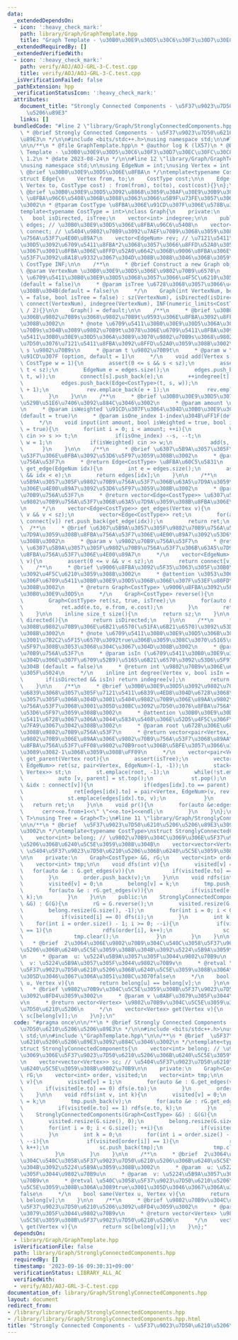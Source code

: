 ```yaml
---
data:
  _extendedDependsOn:
  - icon: ':heavy_check_mark:'
    path: library/Graph/GraphTemplate.hpp
    title: "Graph Template - \u30B0\u30E9\u30D5\u30C6\u30F3\u30D7\u30EC\u30FC\u30C8"
  _extendedRequiredBy: []
  _extendedVerifiedWith:
  - icon: ':heavy_check_mark:'
    path: verify/AOJ/AOJ-GRL-3-C.test.cpp
    title: verify/AOJ/AOJ-GRL-3-C.test.cpp
  _isVerificationFailed: false
  _pathExtension: hpp
  _verificationStatusIcon: ':heavy_check_mark:'
  attributes:
    document_title: "Strongly Connected Components - \u5F37\u9023\u7D50\u6210\u5206\
      \u5206\u89E3"
    links: []
  bundledCode: "#line 2 \"library/Graph/StronglyConnectedComponents.hpp\"\n\n/**\n\
    \ * @brief Strongly Connected Components - \u5F37\u9023\u7D50\u6210\u5206\u5206\
    \u89E3\n */\n\n#include <bits/stdc++.h>\nusing namespace std;\n\n#line 2 \"library/Graph/GraphTemplate.hpp\"\
    \n\n/**\n * @file GraphTemplate.hpp\n * @author log K (lX57)\n * @brief Graph\
    \ Template - \u30B0\u30E9\u30D5\u30C6\u30F3\u30D7\u30EC\u30FC\u30C8\n * @version\
    \ 1.2\n * @date 2023-08-24\n */\n\n#line 12 \"library/Graph/GraphTemplate.hpp\"\
    \nusing namespace std;\n\nusing EdgeNum = int;\nusing Vertex = int;\n\n/**\n *\
    \ @brief \u30B0\u30E9\u30D5\u306E\u8FBA\n */\ntemplate<typename CostType = int>\n\
    struct Edge{\n    Vertex from, to;\n    CostType cost;\n\n    Edge(Vertex from,\
    \ Vertex to, CostType cost) : from(from), to(to), cost(cost){}\n};\n\n/**\n *\
    \ @brief \u30B0\u30E9\u30D5\u3092\u8868\u3059\u30AF\u30E9\u30B9\u3002\n * @note\
    \ \u8FBA\u96C6\u5408\u306B\u3088\u3063\u3066\u5B9F\u73FE\u3057\u3066\u3044\u308B\
    \u3002\n * @tparam CostType \u8FBA\u306E\u91CD\u307F\u306E\u578B\u3002\n */\n\
    template<typename CostType = int>\nclass Graph{\n    private:\n    int sz;\n \
    \   bool isDirected, isTree;\n    vector<int> indegree;\n\n    public:\n    vector<Edge<CostType>>\
    \ edges; // \u30B0\u30E9\u30D5\u306E\u8FBA\u96C6\u5408\n    vector<vector<EdgeNum>>\
    \ connect; // \u5404\u9802\u70B9\u3092\u7AEF\u70B9\u3068\u3059\u308B\u8FBA\u306E\
    \u756A\u53F7\u4E00\u89A7\n    vector<EdgeNum> rev; // \u7121\u5411\u30B0\u30E9\
    \u30D5\u3092\u6709\u5411\u8FBA*2\u3068\u3057\u3066\u8FFD\u52A0\u3059\u308B\u306E\
    \u3067\u3001\u8FBA\u306E\u8FFD\u52A0\u6642\u306B\u9006\u8FBA\u306E\u8FBA\u756A\
    \u53F7\u3092\u8A18\u9332\u3067\u304D\u308B\u3088\u3046\u306B\u3059\u308B\n   \
    \ CostType INF;\n\n    /**\n     * @brief Construct a new Graph object\n     *\
    \ @param VertexNum \u30B0\u30E9\u30D5\u306E\u9802\u70B9\u6570\n     * @param isDirected\
    \ \u6709\u5411\u30B0\u30E9\u30D5\u3068\u3057\u3066\u4F5C\u6210\u3059\u308B\u304B\
    (default = false)\n     * @param isTree \u6728\u3068\u3057\u3066\u4F5C\u6210\u3059\
    \u308B\u304B(default = false)\n     */\n    Graph(int VertexNum, bool isDirected\
    \ = false, bool isTree = false) : sz(VertexNum), isDirected(isDirected), isTree(isTree),\
    \ connect(VertexNum), indegree(VertexNum), INF(numeric_limits<CostType>::max()\
    \ / 2){}\n\n    Graph() = default;\n\n    /**\n     * @brief \u30B0\u30E9\u30D5\
    \u306B\u9802\u70B9s\u3068\u9802\u70B9t\u9593\u306E\u8FBA\u3092\u8FFD\u52A0\u3059\
    \u308B\u3002\n     * @note \u6709\u5411\u30B0\u30E9\u30D5\u306A\u3089\u3070\u9802\
    \u70B9s\u304B\u3089\u9802\u70B9t\u3078\u306E\u6709\u5411\u8FBA\u3092\u3001\u7121\
    \u5411\u30B0\u30E9\u30D5\u306A\u3089\u3070\u9802\u70B9s\u3068\u9802\u70B9t\u3092\
    \u7D50\u3076\u7121\u5411\u8FBA\u3092\u8FFD\u52A0\u3059\u308B\u3002\n     * @param\
    \ s \u9802\u70B9s\n     * @param t \u9802\u70B9t\n     * @param w \u8FBA\u306E\
    \u91CD\u307F (option, default = 1)\n     */\n    void add(Vertex s, Vertex t,\
    \ CostType w = 1){\n        assert(0 <= s && s < sz);\n        assert(0 <= t &&\
    \ t < sz);\n        EdgeNum e = edges.size();\n        edges.push_back(Edge<CostType>(s,\
    \ t, w));\n        connect[s].push_back(e);\n        ++indegree[t];\n        if(!isDirected){\n\
    \            edges.push_back(Edge<CostType>(t, s, w));\n            connect[t].push_back(e\
    \ + 1);\n            rev.emplace_back(e + 1);\n            rev.emplace_back(e);\n\
    \        }\n    }\n\n    /**\n     * @brief \u30B0\u30E9\u30D5\u3078\u306E\u5165\
    \u529B\u51E6\u7406\u3092\u884C\u3046\u3002\n     * @param amount \u8FBA\u306E\u6570\
    \n     * @param isWeighted \u91CD\u307F\u3064\u304D\u30B0\u30E9\u30D5\u304B\uFF1F\
    (default = true)\n     * @param isOne_index 1-index\u304B\uFF1F(default = true)\n\
    \     */\n    void input(int amount, bool isWeighted = true, bool isOne_index\
    \ = true){\n        for(int i = 0; i < amount; ++i){\n            Vertex s, t;\
    \ cin >> s >> t;\n            if(isOne_index) --s, --t;\n            CostType\
    \ w = 1;\n            if(isWeighted) cin >> w;\n            add(s, t, w);\n  \
    \      }\n    }\n\n    /**\n     * @brief \u6307\u5B9A\u3057\u305F\u8FBA\u756A\
    \u53F7\u306E\u8FBA\u3092\u53D6\u5F97\u3059\u308B\u3002\n     * @param idx \u8FBA\
    \u756A\u53F7\n     * @return Edge<CostType> \u8FBA\u60C5\u5831\n     */\n    Edge<CostType>\
    \ get_edge(EdgeNum idx){\n        int e = edges.size();\n        assert(0 <= idx\
    \ && idx < e);\n        return edges[idx];\n    }\n\n    /**\n     * @brief \u6307\
    \u5B9A\u3057\u305F\u9802\u70B9\u756A\u53F7\u306B\u63A5\u7D9A\u3059\u308B\u8FBA\
    \u306E\u4E00\u89A7\u3092\u53D6\u5F97\u3059\u308B\u3002\n     * @param v \u9802\
    \u70B9\u756A\u53F7\n     * @return vector<Edge<CostType>> \u6307\u5B9A\u3057\u305F\
    \u9802\u70B9\u756A\u53F7\u306B\u63A5\u7D9A\u3059\u308B\u8FBA\u306E\u4E00\u89A7\
    \n     */\n    vector<Edge<CostType>> get_edges(Vertex v){\n        assert(0 <=\
    \ v && v < sz);\n        vector<Edge<CostType>> ret;\n        for(auto &idx :\
    \ connect[v]) ret.push_back(get_edge(idx));\n        return ret;\n    }\n\n  \
    \  /**\n     * @brief \u6307\u5B9A\u3057\u305F\u9802\u70B9\u756A\u53F7\u306B\u63A5\
    \u7D9A\u3059\u308B\u8FBA\u756A\u53F7\u306E\u4E00\u89A7\u3092\u53D6\u5F97\u3059\
    \u308B\u3002\n     * @param v \u9802\u70B9\u756A\u53F7\n     * @return vector<EdgeNum>\
    \ \u6307\u5B9A\u3057\u305F\u9802\u70B9\u756A\u53F7\u306B\u63A5\u7D9A\u3059\u308B\
    \u8FBA\u756A\u53F7\u306E\u4E00\u89A7\n     */\n    vector<EdgeNum> get_list(Vertex\
    \ v){\n        assert(0 <= v && v < sz);\n        return connect[v];\n    }\n\n\
    \    /**\n     * @brief \u9006\u8FBA\u3092\u5F35\u3063\u305F\u30B0\u30E9\u30D5\
    \u3092\u4F5C\u6210\u3059\u308B\u3002\n     * @attention \u3053\u306E\u64CD\u4F5C\
    \u306F\u6709\u5411\u30B0\u30E9\u30D5\u306B\u306E\u307F\u53EF\u80FD\u3067\u3042\
    \u308B\u3002\n     * @return Graph<CostType> \u9006\u8FBA\u3092\u5F35\u3063\u305F\
    \u30B0\u30E9\u30D5\n     */\n    Graph<CostType> reverse(){\n        assert(isDirected);\n\
    \        Graph<CostType> ret(sz, true, isTree);\n        for(auto &e : edges){\n\
    \            ret.add(e.to, e.from, e.cost);\n        }\n        return ret;\n\
    \    }\n\n    inline size_t size(){\n        return sz;\n    }\n\n    inline bool\
    \ directed(){\n        return isDirected;\n    }\n\n    /**\n     * @brief \u3042\
    \u308B\u9802\u70B9\u306E\u6B21\u6570(\u51FA\u6B21\u6570)\u3092\u53D6\u5F97\u3059\
    \u308B\u3002\n     * @note \u6709\u5411\u30B0\u30E9\u30D5\u306B\u304A\u3044\u3066\
    \u3001\u7B2C2\u5F15\u6570\u3092true\u306B\u3059\u308C\u3070\u5165\u6B21\u6570\u3092\
    \u5F97\u308B\u3053\u3068\u304C\u3067\u304D\u308B\u3002\n     * @param v \u9802\
    \u70B9\u756A\u53F7\n     * @param isIn (\u6709\u5411\u30B0\u30E9\u30D5\u306E\u3068\
    \u304D\u306E\u307F\u6709\u52B9)\u5165\u6B21\u6570\u3092\u53D6\u5F97\u3059\u308B\
    \u304B (default = false)\n     * @return int \u9802\u70B9v\u306E\u6307\u5B9A\u3057\
    \u305F\u5024\n     */\n    inline int degree(Vertex v, bool isIn = false){\n \
    \       if(isDirected && isIn) return indegree[v];\n        return (int)connect[v].size();\n\
    \    }\n\n    /**\n     * @brief \u30B0\u30E9\u30D5\u3092\u9802\u70B9root\u3092\
    \u6839\u3068\u3057\u305F\u7121\u5411\u6839\u4ED8\u304D\u6728\u3068\u307F\u306A\
    \u3057\u305F\u3068\u304D\u3001\u5404\u9802\u70B9\u306E\u89AA\u9802\u70B9\u306E\
    \u756A\u53F7\u3068\u3001\u305D\u308C\u3092\u7D50\u3076\u8FBA\u756A\u53F7\u3092\
    \u53D6\u5F97\u3059\u308B\u3002\n     * @attention \u30B0\u30E9\u30D5\u304C\u7121\
    \u5411\u6728\u3067\u306A\u3044\u5834\u5408\u306E\u52D5\u4F5C\u306F\u672A\u5B9A\
    \u7FA9\u3067\u3042\u308B\u3002\n     * @param root \u6728\u306E\u6839\u3068\u3059\
    \u308B\u9802\u70B9\u756A\u53F7\n     * @return vector<pair<Vertex, EdgeNum>> \u5404\
    \u9802\u70B9\u306E\u89AA\u306E\u9802\u70B9\u756A\u53F7\u3068\u89AA\u3078\u306E\
    \u8FBA\u756A\u53F7\uFF08\u9802\u70B9root\u306B\u5BFE\u3057\u3066\u306F\u3069\u3061\
    \u3089\u3082-1\u3068\u3059\u308B\uFF09\n     */\n    vector<pair<Vertex, EdgeNum>>\
    \ get_parent(Vertex root){\n        assert(isTree);\n        vector<pair<Vertex,\
    \ EdgeNum>> ret(sz, pair<Vertex, EdgeNum>(-1, -1));\n        stack<pair<Vertex,\
    \ Vertex>> st;\n        st.emplace(root, -1);\n        while(!st.empty()){\n \
    \           auto [v, parent] = st.top();\n            st.pop();\n            for(auto\
    \ &idx : connect[v]){\n                if(edges[idx].to == parent) continue;\n\
    \                ret[edges[idx].to] = pair<Vertex, EdgeNum>(v, rev[idx]);\n  \
    \              st.emplace(edges[idx].to, v);\n            }\n        }\n     \
    \   return ret;\n    }\n\n    void pr(){\n        for(auto &e:edges){\n      \
    \      cerr<<e.from+1<<\" \"<<e.to+1<<endl;\n        }\n    }\n};\n\ntemplate<typename\
    \ T>\nusing Tree = Graph<T>;\n#line 11 \"library/Graph/StronglyConnectedComponents.hpp\"\
    \n\n/**\n * @brief  \u5F37\u9023\u7D50\u6210\u5206\u5206\u89E3\u3092\u884C\u3046\
    \u3002\n */\ntemplate<typename CostType>\nstruct StronglyConnectedComponents{\n\
    \    vector<int> belong; // \u9802\u70B9\u304C\u3069\u306E\u5F37\u9023\u7D50\u6210\
    \u5206\u306B\u6240\u5C5E\u3059\u308B\u304B\n    vector<vector<Vertex>> sc; //\
    \ \u5404\u5F37\u9023\u7D50\u6210\u5206\u306B\u6240\u5C5E\u3059\u308B\u9802\u70B9\
    \n\n    private:\n    Graph<CostType> &G, rG;\n    vector<int> order, visited;\n\
    \    vector<int> tmp;\n\n    void dfs(int v){\n        visited[v] = 1;\n     \
    \   for(auto &e : G.get_edges(v)){\n            if(visited[e.to] == 0) dfs(e.to);\n\
    \        }\n        order.push_back(v);\n    }\n\n    void rdfs(int v, int k){\n\
    \        visited[v] = 0;\n        belong[v] = k;\n        tmp.push_back(v);\n\
    \        for(auto &e : rG.get_edges(v)){\n            if(visited[e.to] == 1) rdfs(e.to,\
    \ k);\n        }\n    }\n\n    public:\n    StronglyConnectedComponents(Graph<CostType>\
    \ &G) : G(G){\n        rG = G.reverse();\n        visited.resize(G.size(), 0);\n\
    \        belong.resize(G.size(), -1);\n        for(int i = 0; i < G.size(); ++i){\n\
    \            if(visited[i] == 0) dfs(i);\n        }\n        int k = 0;\n    \
    \    for(int i = order.size() - 1; i >= 0; --i){\n            if(visited[order[i]]\
    \ == 1){\n                rdfs(order[i], k++);\n                sc.push_back(tmp);\n\
    \                tmp.clear();\n            }\n        }\n    }\n\n    /**\n  \
    \   * @brief  2\u3064\u306E\u9802\u70B9\u304C\u540C\u3058\u5F37\u9023\u7D50\u6210\
    \u5206\u306B\u6240\u5C5E\u3059\u308B\u304B\u3092\u5224\u5B9A\u3059\u308B\u3002\
    \n     * @param  u: \u5224\u5B9A\u3057\u305F\u3044\u9802\u70B9u\n     * @param\
    \  v: \u5224\u5B9A\u3057\u305F\u3044\u9802\u70B9v\n     * @retval \u540C\u3058\
    \u5F37\u9023\u7D50\u6210\u5206\u306B\u6240\u5C5E\u3059\u308B\u306A\u3089true\u3001\
    \u305D\u3046\u3067\u306A\u3051\u308C\u3070false\n     */\n    bool same(Vertex\
    \ u, Vertex v){\n        return belong[u] == belong[v];\n    }\n\n    /**\n  \
    \   * @brief \u9802\u70B9v\u304C\u5C5E\u3059\u308B\u5F37\u9023\u7D50\u6210\u5206\
    \u3092\u8FD4\u3059\u3002\n     * @param v \u8ABF\u3079\u305F\u3044\u9802\u70B9\
    v\n     * @return vector<Vertex> \u9802\u70B9v\u304C\u5C5E\u3059\u308B\u5F37\u9023\
    \u7D50\u6210\u5206\n     */\n    vector<Vertex> get(Vertex v){\n        return\
    \ sc[belong[v]];\n    }\n};\n"
  code: "#pragma once\n\n/**\n * @brief Strongly Connected Components - \u5F37\u9023\
    \u7D50\u6210\u5206\u5206\u89E3\n */\n\n#include <bits/stdc++.h>\nusing namespace\
    \ std;\n\n#include \"GraphTemplate.hpp\"\n\n/**\n * @brief  \u5F37\u9023\u7D50\
    \u6210\u5206\u5206\u89E3\u3092\u884C\u3046\u3002\n */\ntemplate<typename CostType>\n\
    struct StronglyConnectedComponents{\n    vector<int> belong; // \u9802\u70B9\u304C\
    \u3069\u306E\u5F37\u9023\u7D50\u6210\u5206\u306B\u6240\u5C5E\u3059\u308B\u304B\
    \n    vector<vector<Vertex>> sc; // \u5404\u5F37\u9023\u7D50\u6210\u5206\u306B\
    \u6240\u5C5E\u3059\u308B\u9802\u70B9\n\n    private:\n    Graph<CostType> &G,\
    \ rG;\n    vector<int> order, visited;\n    vector<int> tmp;\n\n    void dfs(int\
    \ v){\n        visited[v] = 1;\n        for(auto &e : G.get_edges(v)){\n     \
    \       if(visited[e.to] == 0) dfs(e.to);\n        }\n        order.push_back(v);\n\
    \    }\n\n    void rdfs(int v, int k){\n        visited[v] = 0;\n        belong[v]\
    \ = k;\n        tmp.push_back(v);\n        for(auto &e : rG.get_edges(v)){\n \
    \           if(visited[e.to] == 1) rdfs(e.to, k);\n        }\n    }\n\n    public:\n\
    \    StronglyConnectedComponents(Graph<CostType> &G) : G(G){\n        rG = G.reverse();\n\
    \        visited.resize(G.size(), 0);\n        belong.resize(G.size(), -1);\n\
    \        for(int i = 0; i < G.size(); ++i){\n            if(visited[i] == 0) dfs(i);\n\
    \        }\n        int k = 0;\n        for(int i = order.size() - 1; i >= 0;\
    \ --i){\n            if(visited[order[i]] == 1){\n                rdfs(order[i],\
    \ k++);\n                sc.push_back(tmp);\n                tmp.clear();\n  \
    \          }\n        }\n    }\n\n    /**\n     * @brief  2\u3064\u306E\u9802\u70B9\
    \u304C\u540C\u3058\u5F37\u9023\u7D50\u6210\u5206\u306B\u6240\u5C5E\u3059\u308B\
    \u304B\u3092\u5224\u5B9A\u3059\u308B\u3002\n     * @param  u: \u5224\u5B9A\u3057\
    \u305F\u3044\u9802\u70B9u\n     * @param  v: \u5224\u5B9A\u3057\u305F\u3044\u9802\
    \u70B9v\n     * @retval \u540C\u3058\u5F37\u9023\u7D50\u6210\u5206\u306B\u6240\
    \u5C5E\u3059\u308B\u306A\u3089true\u3001\u305D\u3046\u3067\u306A\u3051\u308C\u3070\
    false\n     */\n    bool same(Vertex u, Vertex v){\n        return belong[u] ==\
    \ belong[v];\n    }\n\n    /**\n     * @brief \u9802\u70B9v\u304C\u5C5E\u3059\u308B\
    \u5F37\u9023\u7D50\u6210\u5206\u3092\u8FD4\u3059\u3002\n     * @param v \u8ABF\
    \u3079\u305F\u3044\u9802\u70B9v\n     * @return vector<Vertex> \u9802\u70B9v\u304C\
    \u5C5E\u3059\u308B\u5F37\u9023\u7D50\u6210\u5206\n     */\n    vector<Vertex>\
    \ get(Vertex v){\n        return sc[belong[v]];\n    }\n};"
  dependsOn:
  - library/Graph/GraphTemplate.hpp
  isVerificationFile: false
  path: library/Graph/StronglyConnectedComponents.hpp
  requiredBy: []
  timestamp: '2023-09-16 09:30:31+09:00'
  verificationStatus: LIBRARY_ALL_AC
  verifiedWith:
  - verify/AOJ/AOJ-GRL-3-C.test.cpp
documentation_of: library/Graph/StronglyConnectedComponents.hpp
layout: document
redirect_from:
- /library/library/Graph/StronglyConnectedComponents.hpp
- /library/library/Graph/StronglyConnectedComponents.hpp.html
title: "Strongly Connected Components - \u5F37\u9023\u7D50\u6210\u5206\u5206\u89E3"
---
```

